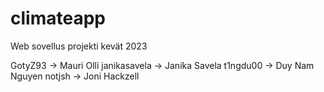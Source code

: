 # climateapp
Web sovellus projekti kevät 2023

GotyZ93         ->       Mauri Olli
janikasavela    ->       Janika Savela
t1ngdu00        ->       Duy Nam Nguyen
notjsh          ->      Joni Hackzell